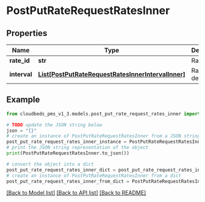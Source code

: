# PostPutRateRequestRatesInner


## Properties

Name | Type | Description | Notes
------------ | ------------- | ------------- | -------------
**rate_id** | **str** | Rate ID | [optional] 
**interval** | [**List[PostPutRateRequestRatesInnerIntervalInner]**](PostPutRateRequestRatesInnerIntervalInner.md) | Rate update details | [optional] 

## Example

```python
from cloudbeds_pms_v1_3.models.post_put_rate_request_rates_inner import PostPutRateRequestRatesInner

# TODO update the JSON string below
json = "{}"
# create an instance of PostPutRateRequestRatesInner from a JSON string
post_put_rate_request_rates_inner_instance = PostPutRateRequestRatesInner.from_json(json)
# print the JSON string representation of the object
print(PostPutRateRequestRatesInner.to_json())

# convert the object into a dict
post_put_rate_request_rates_inner_dict = post_put_rate_request_rates_inner_instance.to_dict()
# create an instance of PostPutRateRequestRatesInner from a dict
post_put_rate_request_rates_inner_from_dict = PostPutRateRequestRatesInner.from_dict(post_put_rate_request_rates_inner_dict)
```
[[Back to Model list]](../README.md#documentation-for-models) [[Back to API list]](../README.md#documentation-for-api-endpoints) [[Back to README]](../README.md)


